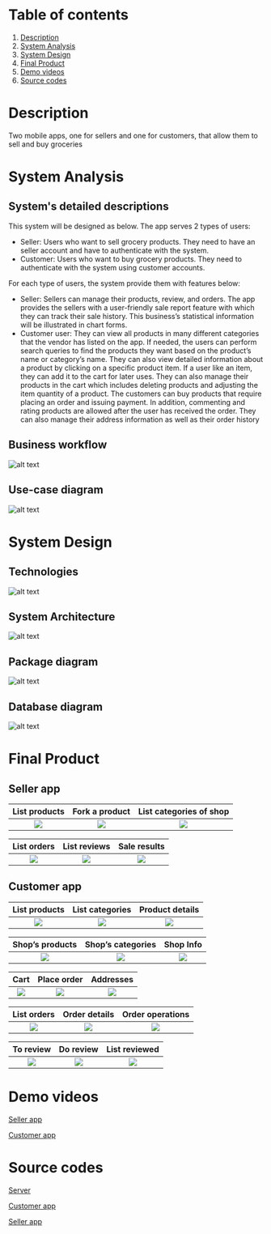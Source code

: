 # Table of contents
1. [Description](#Description)
2. [System Analysis](#System_Analysis)
3. [System Design](#System_Design)
4. [Final Product](#Final_Product)
5. [Demo videos](#Demo_videos)
6. [Source codes](#Sourcecode)
# Description  <a name="Description"></a>
Two mobile apps, one for sellers and one for customers, that allow them to sell and buy groceries
# System Analysis <a name="System_Analysis"></a>
## System's detailed descriptions
This system will be designed as
below. The app serves 2 types of users:
- Seller: Users who want to sell grocery products. They need to have an seller
account and have to authenticate with the system.
- Customer: Users who want to buy grocery products. They need to authenticate
with the system using customer accounts.

For each type of users, the system provide them with features below:
- Seller: Sellers can manage their products, review, and orders. The app provides
the sellers with a user-friendly sale report feature with which they can track
their sale history. This business’s statistical information will be illustrated in
chart forms.
- Customer user: They can view all products in many different categories that
the vendor has listed on the app. If needed, the users can perform search
queries to find the products they want based on the product’s name or category’s name. They can also view detailed information about a product by
clicking on a specific product item. If a user like an item, they can add it to
the cart for later uses. They can also manage their products in the cart which
includes deleting products and adjusting the item quantity of a product. The
customers can buy products that require placing an order and issuing payment.
In addition, commenting and rating products are allowed after the user has received the order. They can also manage their address information as well as
their order history
## Business workflow
![alt text](figures/workflow.jpg "Logo Title Text 1")

## Use-case diagram
![alt text](figures/Overview%20UC%20diagram.jpg "Logo Title Text 1")
# System Design <a name="System_Design"></a>
## Technologies
![alt text](figures/technologies.png "Logo Title Text 1")
## System Architecture
![alt text](figures/System%20Architechture.jpg "Logo Title Text 1")

## Package diagram
![alt text](figures/Package%20diagram.drawio.png "Logo Title Text 1")

## Database diagram
![alt text](figures/Ecom%20Model%20diagram%20-%20Model5.png "Logo Title Text 1")
# Final Product <a name="Final_Product"></a>
## Seller app
| List products | Fork a product | List categories of shop |
| :-------------: |:-------------:| :-----:|
![](screenshots/seller.home.x.jpg)|![](screenshots/seller.fork.x.jpg) | ![](screenshots/seller.category.x.jpg) 

| List orders | List reviews | Sale results |
| :-------------: |:-------------:| :-----:|
![](screenshots/seller.order.x.jpg)|![](screenshots/seller.review.x.jpg) | ![](screenshots/seller.saleStatistics.x.jpg) 


## Customer app

| List products | List categories | Product details |
| :-------------: |:-------------:| :-----:|
![](screenshots/customer.home.x.jpg)|![](screenshots/customer.cate.x.jpg) | ![](screenshots/customer.productDetails.x.jpg) 

| Shop’s products | Shop’s categories | Shop Info|
| :-------------: |:-------------:| :-----:|
![](screenshots/customer.shop.x.jpg)|![](screenshots/customer.shop.cate.x.jpg)|![](screenshots/customer.shop.info.x.jpg) 

| Cart | Place order | Addresses |
| :-------------: |:-------------:| :-----:|
![](screenshots/customer.cart.x.jpg)|![](screenshots/customer.order.x.jpg) | ![](screenshots/customer.address.x.jpg) 

| List orders | Order details | Order operations |
| :-------------: |:-------------:| :-----:|
![](screenshots/customer.listOrders.x.jpg)|![](screenshots/customer.orderDetails.x.jpg) | ![](screenshots/customer.rebuy.x.jpg) 

| To review | Do review | List reviewed |
| :-------------: |:-------------:| :-----:|
![](screenshots/customer.toreview.x.jpg)|![](screenshots/customer.review.x.jpg) | ![](screenshots/customer.reviewed.x.jpg) 

# Demo videos <a name="Demo_videos"></a>
[Seller app](https://photos.app.goo.gl/bhpiCFPsJGQd3NG49)

[Customer app](https://photos.app.goo.gl/Y6F4dXS7B4CBhYjj7)

# Source codes <a name="Sourcecode"></a>
[Server](https://github.com/Compound-Z/ecom-server)

[Customer app](https://github.com/Compound-Z/eCom)

[Seller app](https://github.com/Compound-Z/ecom-sellerCenter)